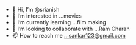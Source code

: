 - 👋 Hi, I’m @srianish
- 👀 I’m interested in ...movies
- 🌱 I’m currently learning ...film making
- 💞️ I’m looking to collaborate with ...Ram Charan
- 📫 How to reach me ...sankar123@gmail.com

<!---
srianish/srianish is a ✨ special ✨ repository because its `README.md` (this file) appears on your GitHub profile.
You can click the Preview link to take a look at your changes.
--->

